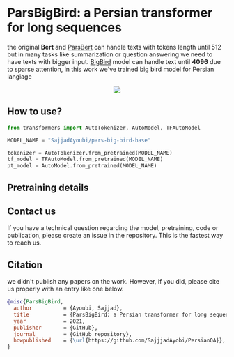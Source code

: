 # ParsBigBird: a Persian transformer for long sequences
the original **Bert** and [ParsBert]() can handle texts with tokens length until 512 but in many tasks like summarization or question answering we need to have texts with bigger input. [BigBird]() model can handle text until **4096** due to sparse attention, in this work we've trained big bird model for Persian langiage

<p align="center">
  <img src="https://s4.uupload.ir/files/bird_88cg.png">
</p>


## How to use?

```python
from transformers import AutoTokenizer, AutoModel, TFAutoModel

MODEL_NAME = "SajjadAyoubi/pars-big-bird-base"

tokenizer = AutoTokenizer.from_pretrained(MODEL_NAME)
tf_model = TFAutoModel.from_pretrained(MODEL_NAME)
pt_model = AutoModel.from_pretrained(MODEL_NAME)
```

## Pretraining details



## Contact us
If you have a technical question regarding the model, pretraining, code or publication, please create an issue in the repository. This is the fastest way to reach us.

## Citation
we didn't publish any papers on the work. However, if you did, please cite us properly with an entry like one below.
```bibtex
@misc{ParsBigBird,
  author          = {Ayoubi, Sajjad},
  title           = {ParsBigBird: a Persian transformer for long sequences},
  year            = 2021,
  publisher       = {GitHub},
  journal         = {GitHub repository},
  howpublished    = {\url{https://github.com/SajjjadAyobi/PersianQA}},
}
```
